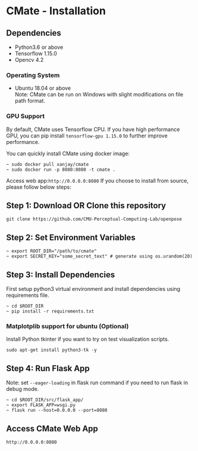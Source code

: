 # CMate - Installation

## Dependencies
- Python3.6 or above
- Tensorflow 1.15.0
- Opencv 4.2
### Operating System
- Ubuntu 18.04 or above<br>
Note: CMate can be run on Windows with slight modifications on file path format.

### GPU Support
By default, CMate uses Tensorflow CPU. If you have high performance GPU, you can pip install `tensorflow-gpu 1.15.0` to further improve performance.

You can quickly install CMate using docker image:
```
~ sudo docker pull xanjay/cmate
~ sudo docker run -p 8080:8080 -t cmate .
```
Access web app:`http://0.0.0.0:8080`
If you choose to install from source, please follow below steps:

## Step 1: Download OR Clone this repository
 ```
 git clone https://github.com/CMU-Perceptual-Computing-Lab/openpose
 ```
## Step 2: Set Environment Variables
```
~ export ROOT_DIR="/path/to/cmate"
~ export SECRET_KEY="some_secret_text" # generate using os.urandom(20)
```
## Step 3: Install Dependencies
First setup python3 virtual environment and install dependencies using requirements file.
```
~ cd $ROOT_DIR
~ pip install -r requirements.txt
```
### Matplotplib support for ubuntu (Optional)
Install Python tkinter if you want to try on test visualization scripts.
```
sudo apt-get install python3-tk -y
```

## Step 4: Run Flask App
Note: set `--eager-loading` in flask run command if you need to run flask in debug mode.
```
~ cd $ROOT_DIR/src/flask_app/
~ export FLASK_APP=wsgi.py
~ flask run --host=0.0.0.0 --port=8080
```

## Access CMate Web App
```
http://0.0.0.0:8080
```

